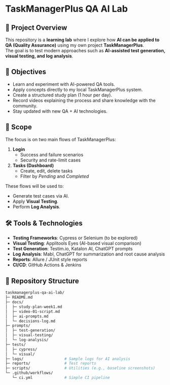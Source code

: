 # TaskManagerPlus QA AI Lab

## 📌 Project Overview
This repository is a **learning lab** where I explore how **AI can be applied to QA (Quality Assurance)** using my own project **TaskManagerPlus**.  
The goal is to test modern approaches such as **AI-assisted test generation, visual testing, and log analysis**.

## 🎯 Objectives
- Learn and experiment with AI-powered QA tools.
- Apply concepts directly to my local TaskManagerPlus system.
- Create a structured study plan (1 hour per day).
- Record videos explaining the process and share knowledge with the community.
- Stay updated with new QA + AI technologies.

## 🧪 Scope
The focus is on two main flows of TaskManagerPlus:
1. **Login**  
   - Success and failure scenarios  
   - Security and rate-limit cases  
2. **Tasks (Dashboard)**  
   - Create, edit, delete tasks  
   - Filter by *Pending* and *Completed*  

These flows will be used to:
- Generate test cases via AI.  
- Apply **Visual Testing**.  
- Perform **Log Analysis**.  

## 🛠️ Tools & Technologies
- **Testing Frameworks**: Cypress or Selenium (to be explored)  
- **Visual Testing**: Applitools Eyes (AI-based visual comparison)  
- **Test Generation**: Testim.io, Katalon AI, ChatGPT prompts  
- **Log Analysis**: Mabl, ChatGPT for summarization and root cause analysis  
- **Reports**: Allure / JUnit style reports  
- **CI/CD**: GitHub Actions & Jenkins  

## 📂 Repository Structure
```bash
taskmanagerplus-qa-ai-lab/
├─ README.md
├─ docs/
│  ├─ study-plan-week1.md
│  ├─ video-01-script.md
│  ├─ ai-prompts.md
│  └─ decisions-log.md
├─ prompts/
│  ├─ test-generation/
│  ├─ visual-testing/
│  └─ log-analysis/
├─ tests/
│  ├─ cypress/            
│  └─ visual/             
├─ logs/                  # Sample logs for AI analysis
├─ reports/               # Test reports
├─ scripts/               # Utilities (e.g., baseline screenshots)
└─ .github/workflows/
   └─ ci.yml              # Simple CI pipeline
